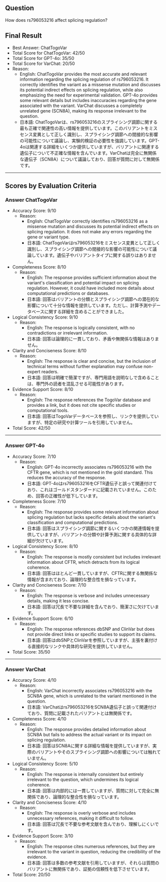 ## Question

How does rs796053216 affect splicing regulation?

## Final Result

- Best Answer: ChatTogoVar
- Total Score for ChatTogoVar: 42/50
- Total Score for GPT-4o: 35/50
- Total Score for VarChat: 20/50
- Reason:
  - English: ChatTogoVar provides the most accurate and relevant information regarding the splicing regulation of rs796053216. It correctly identifies the variant as a missense mutation and discusses its potential indirect effects on splicing regulation, while also emphasizing the need for experimental validation. GPT-4o provides some relevant details but includes inaccuracies regarding the gene associated with the variant. VarChat discusses a completely unrelated gene (SCN8A), making its response irrelevant to the question.
  - 日本語: ChatTogoVarは、rs796053216のスプライシング調節に関する最も正確で関連性の高い情報を提供しています。このバリアントをミスセンス変異として正しく識別し、スプライシング調節への間接的な影響の可能性について議論し、実験的検証の必要性を強調しています。GPT-4oは関連する詳細をいくつか提供していますが、バリアントに関連する遺伝子について不正確な情報を含んでいます。VarChatは完全に無関係な遺伝子（SCN8A）について議論しており、回答が質問に対して無関係です。

---

## Scores by Evaluation Criteria

### Answer ChatTogoVar
- Accuracy Score: 9/10
  - Reason: 
    - English: ChatTogoVar correctly identifies rs796053216 as a missense mutation and discusses its potential indirect effects on splicing regulation. It does not make any errors regarding the gene or variant type.
    - 日本語: ChatTogoVarはrs796053216をミスセンス変異として正しく識別し、スプライシング調節への間接的な影響の可能性について議論しています。遺伝子やバリアントタイプに関する誤りはありません。
- Completeness Score: 8/10
  - Reason: 
    - English: The response provides sufficient information about the variant's classification and potential impact on splicing regulation. However, it could have included more details about computational predictions or databases.
    - 日本語: 回答はバリアントの分類とスプライシング調節への潜在的な影響について十分な情報を提供しています。ただし、計算予測やデータベースに関する詳細を含めることができました。
- Logical Consistency Score: 9/10
  - Reason: 
    - English: The response is logically consistent, with no contradictions or irrelevant information.
    - 日本語: 回答は論理的に一貫しており、矛盾や無関係な情報はありません。
- Clarity and Conciseness Score: 8/10
  - Reason: 
    - English: The response is clear and concise, but the inclusion of technical terms without further explanation may confuse non-expert readers.
    - 日本語: 回答は明確で簡潔ですが、専門用語を説明なしで含めることは、専門外の読者を混乱させる可能性があります。
- Evidence Support Score: 8/10
  - Reason: 
    - English: The response references the TogoVar database and provides a link, but it does not cite specific studies or computational tools.
    - 日本語: 回答はTogoVarデータベースを参照し、リンクを提供していますが、特定の研究や計算ツールを引用していません。
- Total Score: 42/50

---

### Answer GPT-4o
- Accuracy Score: 7/10
  - Reason: 
    - English: GPT-4o incorrectly associates rs796053216 with the CFTR gene, which is not mentioned in the gold standard. This reduces the accuracy of the response.
    - 日本語: GPT-4oはrs796053216をCFTR遺伝子と誤って関連付けており、これはゴールドスタンダードに記載されていません。このため、回答の正確性が低下しています。
- Completeness Score: 7/10
  - Reason: 
    - English: The response provides some relevant information about splicing regulation but lacks specific details about the variant's classification and computational predictions.
    - 日本語: 回答はスプライシング調節に関するいくつかの関連情報を提供していますが、バリアントの分類や計算予測に関する具体的な詳細が欠けています。
- Logical Consistency Score: 8/10
  - Reason: 
    - English: The response is mostly consistent but includes irrelevant information about CFTR, which detracts from its logical coherence.
    - 日本語: 回答はほとんど一貫していますが、CFTRに関する無関係な情報が含まれており、論理的な整合性を損なっています。
- Clarity and Conciseness Score: 7/10
  - Reason: 
    - English: The response is verbose and includes unnecessary details, making it less concise.
    - 日本語: 回答は冗長で不要な詳細を含んでおり、簡潔さに欠けています。
- Evidence Support Score: 6/10
  - Reason: 
    - English: The response references dbSNP and ClinVar but does not provide direct links or specific studies to support its claims.
    - 日本語: 回答はdbSNPとClinVarを参照していますが、主張を裏付ける直接的なリンクや具体的な研究を提供していません。
- Total Score: 35/50

---

### Answer VarChat
- Accuracy Score: 4/10
  - Reason: 
    - English: VarChat incorrectly associates rs796053216 with the SCN8A gene, which is unrelated to the variant mentioned in the question.
    - 日本語: VarChatはrs796053216をSCN8A遺伝子と誤って関連付けており、質問に記載されたバリアントとは無関係です。
- Completeness Score: 4/10
  - Reason: 
    - English: The response provides detailed information about SCN8A but fails to address the actual variant or its impact on splicing regulation.
    - 日本語: 回答はSCN8Aに関する詳細な情報を提供していますが、実際のバリアントやそのスプライシング調節への影響については触れていません。
- Logical Consistency Score: 5/10
  - Reason: 
    - English: The response is internally consistent but entirely irrelevant to the question, which undermines its logical coherence.
    - 日本語: 回答は内部的には一貫していますが、質問に対して完全に無関係であり、論理的な整合性を損なっています。
- Clarity and Conciseness Score: 4/10
  - Reason: 
    - English: The response is overly verbose and includes unnecessary references, making it difficult to follow.
    - 日本語: 回答は冗長で不要な参考文献を含んでおり、理解しにくいです。
- Evidence Support Score: 3/10
  - Reason: 
    - English: The response cites numerous references, but they are irrelevant to the variant in question, reducing the credibility of the evidence.
    - 日本語: 回答は多数の参考文献を引用していますが、それらは質問のバリアントに無関係であり、証拠の信頼性を低下させています。
- Total Score: 20/50